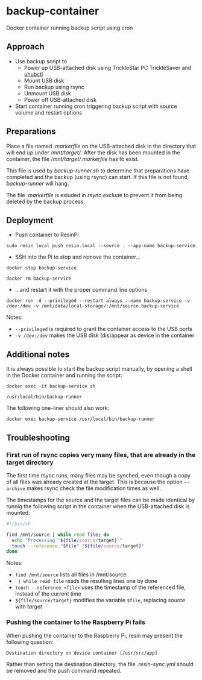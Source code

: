 # backup-container
Docker container running backup script using cron

## Approach

- Use backup script to
  - Power up USB-attached disk using TrickleStar PC TrickleSaver and [uhubctl](https://github.com/mvp/uhubctl)
  - Mount USB disk
  - Run backup using rsync
  - Unmount USB disk
  - Power off USB-attached disk
- Start container running cron triggering backup script with source volume and restart options

## Preparations

Place a file named *.markerfile* on the USB-attached disk in the directory that will end up under */mnt/target/*. After the disk has been mounted in the container, the file */mnt/target/.markerfile* has to exist.

This file is used by *backup-runner.sh* to determine that preparations have completed and the backup (using rsync) can start. If this file is not found, *backup-runner* will hang.

The file *.markerfile* is exluded in *rsync.exclude* to prevent it from being deleted by the backup process.

## Deployment

- Push container to ResinPi

``sudo resin local push resin.local --source . --app-name backup-service``

- SSH into the Pi to stop and remove the container...

``docker stop backup-service``

``docker rm backup-service``

- ...and restart it with the proper command line options

``docker run -d --privileged --restart always --name backup-service -v /dev:/dev -v /mnt/data/local-storage/:/mnt/source backup-service``

Notes:

- ``--privileged`` is required to grant the container access to the USB ports
- ``-v /dev:/dev`` makes the USB disk (dis)appear as device in the container

## Additional notes

It is always possible to start the backup script manually, by opening a shell in the Docker container and running the script:

``docker exec -it backup-service sh``

``/usr/local/bin/backup-runner``

The following one-liner should also work:

``docker exec backup-service /usr/local/bin/backup-runner``

## Troubleshooting

### First run of rsync copies very many files, that are already in the target directory

The first time rsync runs, many files may be synched, even though a copy of all files was already created at the target. This is because the option ``--archive`` makes rsync check the file modification times as well.

The timestamps for the source and the target files can be made identical by runnig the following script in the container when the USB-attached disk is mounted:

```sh
#!/bin/sh

find /mnt/source | while read file; do
  echo "Processing '${file/source/target}'"
  touch --reference "$file" "${file/source/target}"
done
```

Notes:

- ``find /mnt/source`` lists all files in /mnt/source
- `` | while read file`` reads the resulting lines one by done
- ``touch --reference <file>`` uses the timestamp of the referenced file, instead of the current time
- ``${file/source/target}`` modifies the variable ``$file``, replacing *source* with *target*

### Pushing the container to the Raspberry Pi fails

When pushing the container to the Raspberry Pi, resin may present the following question:

``Destination directory on device container [/usr/src/app]``

Rather than setting the destination directory, the file *.resin-sync.yml* should be removed and the push command repeated.
